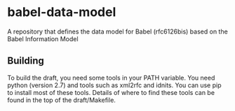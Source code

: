# babel-data-model
A repository that defines the data model for Babel (rfc6126bis) based on the Babel Information Model

## Building

To build the draft, you need some tools in your PATH variable. You need python (version 2.7) and tools such as xml2rfc and idnits. You can use pip to install most of these tools. Details of where to find these tools can be found in the top of the draft/Makefile.

